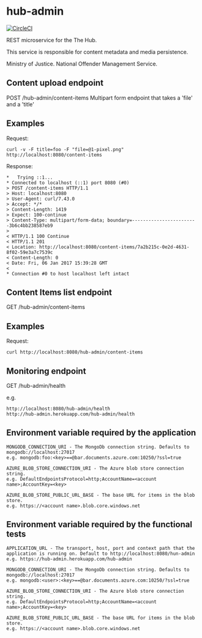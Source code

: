 hub-admin
====

[![CircleCI](https://circleci.com/gh/NOMS-DIGITAL-STUDIO/hub-admin.svg?style=svg)](https://circleci.com/gh/NOMS-DIGITAL-STUDIO/hub-admin)

REST microservice for the The Hub.

This service is responsible for content metadata and media persistence.

Ministry of Justice.
National Offender Management Service.

Content upload endpoint
----
POST /hub-admin/content-items 
Multipart form endpoint that takes a 'file' and a 'title'

Examples
----
Request:

```curl -v -F title=foo -F "file=@1-pixel.png" http://localhost:8080/content-items```

Response:

```
*   Trying ::1...
* Connected to localhost (::1) port 8080 (#0)
> POST /content-items HTTP/1.1
> Host: localhost:8080
> User-Agent: curl/7.43.0
> Accept: */*
> Content-Length: 1419
> Expect: 100-continue
> Content-Type: multipart/form-data; boundary=------------------------3b6c4bb238587eb9
>
< HTTP/1.1 100 Continue
< HTTP/1.1 201
< Location: http://localhost:8080/content-items/7a2b215c-0e2d-4631-8f02-59e3a7c7539c
< Content-Length: 0
< Date: Fri, 06 Jan 2017 15:39:28 GMT
<
* Connection #0 to host localhost left intact
```

Content Items list endpoint
----
GET /hub-admin/content-items

Examples
----
Request:

```curl http://localhost:8080/hub-admin/content-items```

Monitoring endpoint
----
GET /hub-admin/health

e.g.
```
http://localhost:8080/hub-admin/health
http://hub-admin.herokuapp.com/hub-admin/health
```

Environment variable required by the application
----
```
MONGODB_CONNECTION_URI - The MongoDb connection string. Defaults to mongodb://localhost:27017
e.g. mongodb:foo:<key>==@bar.documents.azure.com:10250/?ssl=true
```

```
AZURE_BLOB_STORE_CONNECTION_URI - The Azure blob store connection string. 
e.g. DefaultEndpointsProtocol=http;AccountName=<account name>;AccountKey=<key>
```

```
AZURE_BLOB_STORE_PUBLIC_URL_BASE - The base URL for items in the blob store.   
e.g. https://<account name>.blob.core.windows.net
```

Environment variable required by the functional tests
----
```
APPLICATION_URL - The transport, host, port and context path that the application is running on. Default to http://localhost:8080/hun-admin
e.g. https://hub-admin.herokuapp.com/hub-admin
```

```
MONGODB_CONNECTION_URI - The MongoDb connection string. Defaults to mongodb://localhost:27017
e.g. mongodb:<user>:<key>==@bar.documents.azure.com:10250/?ssl=true
```

```
AZURE_BLOB_STORE_CONNECTION_URI - The Azure blob store connection string. 
e.g. DefaultEndpointsProtocol=http;AccountName=<account name>;AccountKey=<key>
```

```
AZURE_BLOB_STORE_PUBLIC_URL_BASE - The base URL for items in the blob store.   
e.g. https://<account name>.blob.core.windows.net
```
